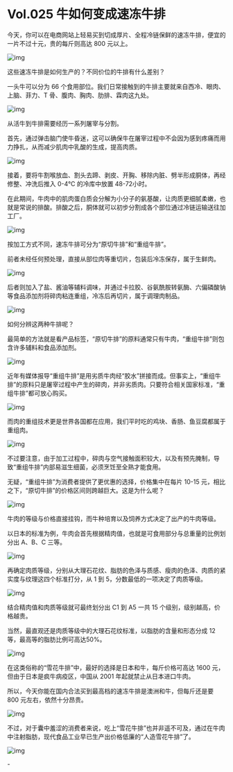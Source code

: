 # Vol.025 牛如何变成速冻牛排

今天，你可以在电商网站上轻易买到切成厚片、全程冷链保鲜的速冻牛排，便宜的一片不过十元，贵的每斤则高达 800 元以上。



![img](https://mmbiz.qpic.cn/mmbiz_gif/U6yRaDu1NaZ63o7jwepw0ErsPYnMxlB9LDPt1mxbs4fMwT2MlMs3VIY7TJ3J0PuATLFVxEPa9QbpVn8ZtCWbBQ/640?wx_fmt=gif&tp=webp&wxfrom=5&wx_lazy=1)



这些速冻牛排是如何生产的？不同价位的牛排有什么差别？



一头牛可以分为 66 个食用部位。我们日常接触到的牛排主要就来自西冷、眼肉、上脑、菲力、T 骨、腹肉、胸肉、肋排、霖肉这九处。



![img](https://mmbiz.qpic.cn/mmbiz_gif/U6yRaDu1NaZ63o7jwepw0ErsPYnMxlB95ZAsnVUrgbWSCyAs9R9bSLNgEwjhf3uiaycNLk1PlJdShSDjBbZtgAg/640?wx_fmt=gif&tp=webp&wxfrom=5&wx_lazy=1)



从活牛到牛排需要经历一系列屠宰与分割。



首先，通过弹击脑门使牛昏迷，这可以确保牛在屠宰过程中不会因为感到疼痛而用力挣扎，从而减少肌肉中乳酸的生成，提高肉质。



![img](https://mmbiz.qpic.cn/mmbiz_gif/U6yRaDu1NaZ63o7jwepw0ErsPYnMxlB965iaDzW4RALVk6JMJeaujwgPpp6erToGsSezmticVfFW4gfl88rMWSxQ/640?wx_fmt=gif&tp=webp&wxfrom=5&wx_lazy=1)



接着，要将牛割喉放血、割头去蹄、剥皮、开胸、移除内脏、劈半形成胴体，再经修整、冲洗后推入 0-4℃ 的冷库中放置 48-72小时。



在此期间，牛肉中的肌肉蛋白质会分解为小分子的氨基酸，让肉质更细腻柔嫩，也就是常说的排酸。排酸之后，胴体就可以初步分割成各个部位通过冷链运输送往加工厂。



![img](https://mmbiz.qpic.cn/mmbiz_gif/U6yRaDu1NaZ63o7jwepw0ErsPYnMxlB9EAxicjVu1dGU7Gt0dBgapoYGZHlpKXOsFYCuutWvEIxGkUD9znPHouA/640?wx_fmt=gif&tp=webp&wxfrom=5&wx_lazy=1)



按加工方式不同，速冻牛排可分为“原切牛排”和“重组牛排”。



前者未经任何预处理，直接从部位肉等重切片，包装后冷冻保存，属于生鲜肉。



![img](https://mmbiz.qpic.cn/mmbiz_gif/U6yRaDu1NaZ63o7jwepw0ErsPYnMxlB93yeDtRXnzAwpXOk0EX6QztyiaecGiah37KQUTowmvbQLic9N1U7MzYDrQ/640?wx_fmt=gif&tp=webp&wxfrom=5&wx_lazy=1)



后者则加入了盐、酱油等辅料调味，并通过卡拉胶、谷氨酰胺转氨酶、六偏磷酸钠等食品添加剂将碎肉粘连重组，冷冻后再切片，属于调理肉制品。



![img](https://mmbiz.qpic.cn/mmbiz_gif/U6yRaDu1NaZ63o7jwepw0ErsPYnMxlB9NRDCnGXNFKtpA7micwmeuBp5uiajRfrTVCCGnyTXMkMBoiaMoOvrZJ1qg/640?wx_fmt=gif&tp=webp&wxfrom=5&wx_lazy=1)



如何分辨这两种牛排呢？



最简单的方法就是看产品标签，“原切牛排”的原料通常只有牛肉，“重组牛排”则包含许多辅料和食品添加剂。



![img](https://mmbiz.qpic.cn/mmbiz_gif/U6yRaDu1NaZ63o7jwepw0ErsPYnMxlB9Xsiajz8ZeBHkyBXZmbD8nb0eNhhB7v8g4Pkt1Y26WZ0DQTxFkZmVQWg/640?wx_fmt=gif&tp=webp&wxfrom=5&wx_lazy=1)



近年有媒体报导“重组牛排”是用劣质牛肉经“胶水”拼接而成。但事实上，“重组牛排”的原料只是屠宰过程中产生的碎肉，并非劣质肉。只要符合相关国家标准，“重组牛排”都可放心购买。



![img](https://mmbiz.qpic.cn/mmbiz_gif/U6yRaDu1NaZ63o7jwepw0ErsPYnMxlB9EuBxoAWeiaa07U609wSl9gZVCugUNVh2ibvNf5Libl5JIfF6hT1sKtGnw/640?wx_fmt=gif&tp=webp&wxfrom=5&wx_lazy=1)



而肉的重组技术更是世界各国都在应用，我们平时吃的鸡块、香肠、鱼豆腐都属于重组肉。



![img](https://mmbiz.qpic.cn/mmbiz_gif/U6yRaDu1NaZ63o7jwepw0ErsPYnMxlB9cfyvxxYzDe34T4pT7TZd1syzTicGlnYYAFicMFTzqDGsNQpOIFegtR6w/640?wx_fmt=gif&tp=webp&wxfrom=5&wx_lazy=1)



不过要注意，由于加工过程中，碎肉与空气接触面积较大，以及有预先腌制，导致“重组牛排”内部易滋生细菌，必须烹饪至全熟才能食用。



无疑，“重组牛排”为消费者提供了更优惠的选择，价格集中在每片 10-15 元，相比之下，“原切牛排”的价格区间则跨越巨大。这是为什么呢？



![img](https://mmbiz.qpic.cn/mmbiz_gif/U6yRaDu1NaZ63o7jwepw0ErsPYnMxlB9TGYKckwMG6BeOG3FvU15JF2Q0AZw8jQmF1FBDUU3IE9NjO6bsia4v1g/640?wx_fmt=gif&tp=webp&wxfrom=5&wx_lazy=1)



牛肉的等级与价格直接挂钩，而牛种培育以及饲养方式决定了出产的牛肉等级。



以日本的标准为例，牛肉会首先根据精肉值，也就是可食用部分与总重量的比例划分出 A、B、C 三等。



![img](https://mmbiz.qpic.cn/mmbiz_gif/U6yRaDu1NaZ63o7jwepw0ErsPYnMxlB9XQMmP5XibQJKxBicYFBBg4NIQdyfORMvkfwX3NLCHuc1SmtbBqAHlibdQ/640?wx_fmt=gif&tp=webp&wxfrom=5&wx_lazy=1)



再确定肉质等级，分别从大理石花纹、脂肪的色泽与质感、瘦肉的色泽、肉质的紧实度与纹理这四个标准打分，从 1 到 5，分数最低的一项决定了肉质等级。



![img](https://mmbiz.qpic.cn/mmbiz_gif/U6yRaDu1NaZ63o7jwepw0ErsPYnMxlB9fb65zhN67dASngGcIrBN74ibYy65AlYXkRyH50KuSGyzj00J5FD7bsA/640?wx_fmt=gif&tp=webp&wxfrom=5&wx_lazy=1)



结合精肉值和肉质等级就可最终划分出 C1 到 A5 一共 15 个级别，级别越高，价格越贵。



当然，最直观还是肉质等级中的大理石花纹标准，以脂肪的含量和形态分成 12 等，最高等的脂肪比例可高达50%。



![img](https://mmbiz.qpic.cn/mmbiz_gif/U6yRaDu1NaZ63o7jwepw0ErsPYnMxlB9fMldGElv3bxmjr0LyFGI6ZEEtvT9ibapwBcPd7eZ1fWNgu6pebVF3lQ/640?wx_fmt=gif&tp=webp&wxfrom=5&wx_lazy=1)



在这类俗称的“雪花牛排”中，最好的选择是日本和牛，每斤价格可高达 1600 元，但由于日本是疯牛病疫区，中国从 2001 年起就禁止从日本进口牛肉。



所以，今天你能在国内合法买到最高档的速冻牛排是澳洲和牛，但每斤还是要 800 元左右，依然十分昂贵。



![img](https://mmbiz.qpic.cn/mmbiz_gif/U6yRaDu1NaZ63o7jwepw0ErsPYnMxlB9iac0kElU5TDyIYBTXgpTIDBib3mxicHCocvmVk0zCtGicrNvbQliaiaFWnCg/640?wx_fmt=gif&tp=webp&wxfrom=5&wx_lazy=1)



不过，对于囊中羞涩的消费者来说，吃上“雪花牛排”也并非遥不可及，通过在牛肉中注射脂肪，现代食品工业早已生产出价格低廉的“人造雪花牛排”了。



![img](https://mmbiz.qpic.cn/mmbiz_gif/U6yRaDu1NaZ63o7jwepw0ErsPYnMxlB9cWicMUnVZWEtUMERlWkVVoSYvWW0ibLuicW5HibA36YzibFycKk1NBURZKA/640?wx_fmt=gif&tp=webp&wxfrom=5&wx_lazy=1)



\-